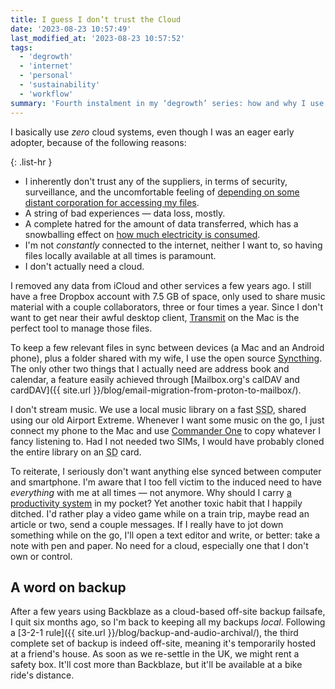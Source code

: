 ```yaml
---
title: I guess I don’t trust the Cloud
date: '2023-08-23 10:57:49'
last_modified_at: '2023-08-23 10:57:52'
tags:
  - 'degrowth'
  - 'internet'
  - 'personal'
  - 'sustainability'
  - 'workflow'
summary: 'Fourth instalment in my ‘degrowth’ series: how and why I use the cloud (not), with a closing note about backup.'
---
```

I basically use _zero_ cloud systems, even though I was an eager early adopter, because of the following reasons: 

{: .list-hr }
- I inherently don't trust any of the suppliers, in terms of security, surveillance, and the uncomfortable feeling of [depending on some distant corporation for accessing my files](https://mjtsai.com/blog/2023/08/08/another-user-locked-out-of-apple-account/).
- A string of bad experiences — data loss, mostly.
- A complete hatred for the amount of data transferred, which has a snowballing effect on [how much electricity is consumed](https://mit-serc.pubpub.org/pub/the-cloud-is-material/release/1).
- I'm not _constantly_ connected to the internet, neither I want to, so having files locally available at all times is paramount.
- I don't actually need a cloud.

I removed any data from iCloud and other services a few years ago. I still have a free Dropbox account with 7.5 GB of space, only used to share music material with a couple collaborators, three or four times a year. Since I don't want to get near their awful desktop client, [Transmit](https://panic.com/transmit/) on the Mac is the perfect tool to manage those files.

To keep a few relevant files in sync between devices (a Mac and an Android phone), plus a folder shared with my wife, I use the open source [Syncthing](https://syncthing.net/). The only other two things that I actually need are address book and calendar, a feature easily achieved through [Mailbox.org's calDAV and cardDAV]({{ site.url }}/blog/email-migration-from-proton-to-mailbox/).

I don't stream music. We use a local music library on a fast <abbr title="Solid State Drive">SSD</abbr>, shared using our old Airport Extreme. Whenever I want some music on the go, I just connect my phone to the Mac and use [Commander One](https://mac.eltima.com/file-manager.html) to copy whatever I fancy listening to. Had I not needed two SIMs, I would have probably cloned the entire library on an <abbr title="Secure Digital">SD</abbr> card.

To reiterate, I seriously don't want anything else synced between computer and smartphone. I'm aware that I too fell victim to the induced need to have _everything_ with me at all times — not anymore. Why should I carry [a productivity system](https://brainbaking.com/post/2023/03/continuous-productivity-is-toxic/) in my pocket? Yet another toxic habit that I happily ditched. I'd rather play a video game while on a train trip, maybe read an article or two, send a couple messages. If I really have to jot down something while on the go, I'll open a text editor and write, or better: take a note with pen and paper. No need for a cloud, especially one that I don't own or control.

## A word on backup

After a few years using Backblaze as a cloud-based off-site backup failsafe, I quit six months ago, so I'm back to keeping all my backups _local_. Following a [3-2-1 rule]({{ site.url }}/blog/backup-and-audio-archival/), the third complete set of backup is indeed off-site, meaning it's temporarily hosted at a friend's house. As soon as we re-settle in the UK, we might rent a safety box. It'll cost more than Backblaze, but it'll be available at a bike ride's distance.